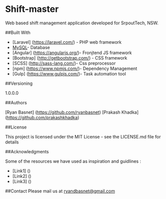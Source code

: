 # Shift-master
Web based shift management application developed for SrpoutTech, NSW.


##Built With

* [Laravel] (https://laravel.com/) - PHP web framework
* [MySQL](http://www.mysql.com/)- Database
* [Angular] (https://angularjs.org/)- Fronjtend JS framework
* [Bootstrap] (http://getbootstrap.com/) - CSS framework
* [SCSS] (http://sass-lang.com/)- Css preprocessor
* [npm] (https://www.npmjs.com/)- Dependency Management
* [Gulp] (https://www.gulpjs.com/)- Task automation tool 


##Versioning

1.0.0.0

##Authors

[Ryan Basnet] (https://github.com/ryanbasnet)
[Prakash Khadka] (https://github.com/prakashkhadka)

##License

This project is licensed under the MIT License - see the LICENSE.md file for details

##Acknowledgments

Some of the resources we have used as inspiration and guidlines :
 * [Link1] ()
 * [Link2] ()
 * [Link3] ()

##Contact
Please mail us at ryandbasnet@gmail.com
